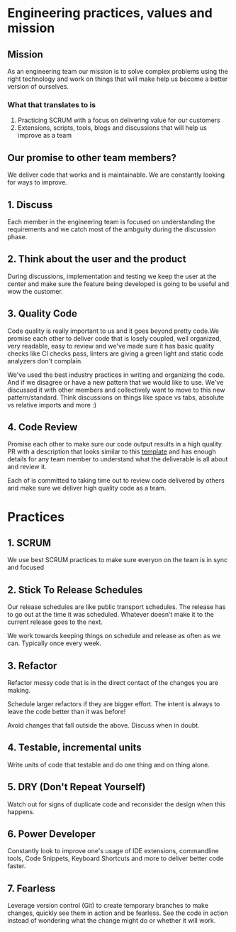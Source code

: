 # Engineering practices, values and mission

## Mission
As an engineering team our mission is to solve complex problems using the right technology and work on things that will make help us become a better version of ourselves.

### What that translates to is 

1. Practicing SCRUM with a focus on delivering value for our customers
2. Extensions, scripts, tools, blogs and discussions that will help us improve as a team

## Our promise to other team members?

We deliver code that works and is maintainable. We are constantly looking for ways to improve.

## 1. Discuss
	
Each member in the engineering team is focused on understanding the requirements and we catch most of the ambguity during the discussion phase.

## 2. Think about the user and the product

During discussions, implementation and testing we keep the user at the center and make sure the feature being developed is going to be useful and wow the customer.
	
## 3. Quality Code

Code quality is really important to us and it goes beyond pretty code.We promise each other to deliver code that is losely coupled, well organized, very readable, easy to review and we've made sure it has basic quality checks like CI checks pass, linters are giving a green light and static code analyzers don't complain.
	
We've used the best industry practices in writing and organizing the code. And if we disagree or have a new pattern that we would like to use. We've discussed it with other members and collectively want to move to this new pattern/standard. Think discussions on things like space vs tabs, absolute vs relative imports and more :)
	
## 4. Code Review
	
Promise each other to make sure our code output results in a high quality PR with a description that looks similar to this <a href="https://gist.github.com/visheshd/ae08446d565422960d7fe44caf0382a2" target="_blank">template</a> and has enough details for any team member to understand what the deliverable is all about and review it.
	
Each of is committed to taking time out to review code delivered by others and make sure we deliver high quality code as a team.

# Practices

## 1. SCRUM
We use best SCRUM practices to make sure everyon on the team is in sync and focused

## 2. Stick To Release Schedules
Our release schedules are like public transport schedules. The release has to go out at the time it was scheduled. Whatever doesn't make it to the current release goes to the next.

We work towards keeping things on schedule and release as often as we can. Typically once every week.

## 3. Refactor
Refactor messy code that is in the direct contact of the changes you are making.

Schedule larger refactors if they are bigger effort. The intent is always to leave the code better than it was before!

Avoid changes that fall outside the above. Discuss when in doubt.

## 4. Testable, incremental units
Write units of code that testable and do one thing and on thing alone. 

## 5. DRY (Don't Repeat Yourself)
Watch out for signs of duplicate code and reconsider the design when this happens.

## 6. Power Developer
Constantly look to improve one's usage of IDE extensions, commandline tools, Code Snippets, Keyboard Shortcuts and more to deliver better code faster.

## 7. Fearless
Leverage version control (Git) to create temporary branches to make changes, quickly see them in action and be fearless. See the code in action instead of wondering what the change might do or whether it will work.




